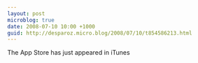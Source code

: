 ```yaml
---
layout: post
microblog: true
date: 2008-07-10 10:00 +1000
guid: http://desparoz.micro.blog/2008/07/10/t854586213.html
---
```

The App Store has just appeared in iTunes
